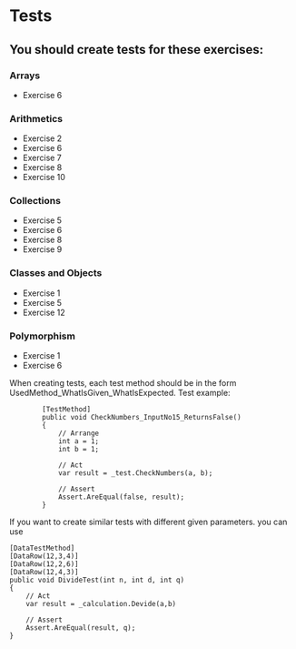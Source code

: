 # Tests

## You should create tests for these exercises:

### Arrays
- Exercise 6

### Arithmetics

- Exercise 2
- Exercise 6
- Exercise 7
- Exercise 8
- Exercise 10

### Collections
- Exercise 5
- Exercise 6
- Exercise 8
- Exercise 9

### Classes and Objects
- Exercise 1
- Exercise 5
- Exercise 12

### Polymorphism
- Exercise 1
- Exercise 6

When creating tests, each test method should be in the form UsedMethod_WhatIsGiven_WhatIsExpected. Test example:
```
	    [TestMethod]
        public void CheckNumbers_InputNo15_ReturnsFalse()
        {
            // Arrange
            int a = 1;
            int b = 1;

            // Act
            var result = _test.CheckNumbers(a, b);

            // Assert
            Assert.AreEqual(false, result);
        }
```

If you want to create similar tests with different given parameters. you can use 
```
[DataTestMethod]
[DataRow(12,3,4)]
[DataRow(12,2,6)]
[DataRow(12,4,3)]
public void DivideTest(int n, int d, int q)
{
	// Act
	var result = _calculation.Devide(a,b)

	// Assert
	Assert.AreEqual(result, q);
}
```